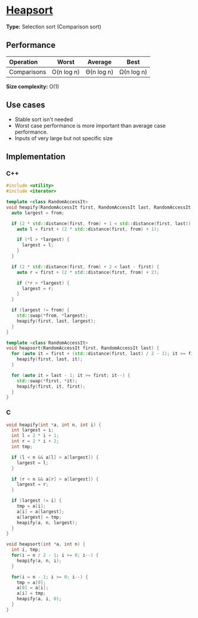 # [Heapsort](https://en.wikipedia.org/wiki/Heapsort)

**Type:** Selection sort (Comparison sort)

## Performance

| Operation   |   Worst    |  Average   |    Best    |
| :---------- | :--------: | :--------: | :--------: |
| Comparisons | O(n log n) | Θ(n log n) | Ω(n log n) |

**Size complexity:** O(1)

## Use cases

- Stable sort isn't needed
- Worst case performance is more important than average case performance.
- Inputs of very large but not specific size

## Implementation

### C++

```c++
#include <utility>
#include <iterator>

template <class RandomAccessIt>
void heapify(RandomAccessIt first, RandomAccessIt last, RandomAccessIt from) {
  auto largest = from;

  if (2 * std::distance(first, from) + 1 < std::distance(first, last)) {
    auto l = first + (2 * std::distance(first, from) + 1);

    if (*l > *largest) {
      largest = l;
    }
  }

  if (2 * std::distance(first, from) + 2 < last - first) {
    auto r = first + (2 * std::distance(first, from) + 2);

    if (*r > *largest) {
      largest = r;
    }
  }

  if (largest != from) {
    std::swap(*from, *largest);
    heapify(first, last, largest);
  }
}

template <class RandomAccessIt>
void heapsort(RandomAccessIt first, RandomAccessIt last) {
  for (auto it = first + (std::distance(first, last) / 2 - 1); it >= first; it--) {
    heapify(first, last, it);
  }

  for (auto it = last - 1; it >= first; it--) {
    std::swap(*first, *it);
    heapify(first, it, first);
  }
}
```

### C

```c
void heapify(int *a, int n, int i) {
  int largest = i;
  int l = 2 * i + 1;
  int r = 2 * i + 2;
  int tmp;

  if (l < n && a[l] > a[largest]) {
    largest = l;
  }

  if (r < n && a[r] > a[largest]) {
    largest = r;
  }

  if (largest != i) {
    tmp = a[i];
    a[i] = a[largest];
    a[largest] = tmp;
    heapify(a, n, largest);
  }
}

void heapsort(int *a, int n) {
  int i, tmp;
  for(i = n / 2 - 1; i >= 0; i--) {
    heapify(a, n, i);
  }

  for(i = n - 1; i >= 0; i--) {
    tmp = a[0];
    a[0] = a[i];
    a[i] = tmp;
    heapify(a, i, 0);
  }
}
```
